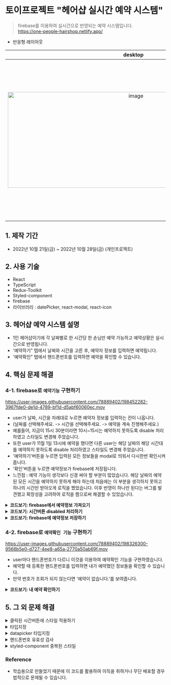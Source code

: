 # 토이프로젝트 "헤어샵 실시간 예약 시스템"
> firebase를 이용하여 실시간으로 반영되는 예약 시스템입니다. </br>
https://one-people-hairshop.netlify.app/

- 반응형 레이아웃
<table>
  <thead>
    <tr>
      <th>
        desktop
      </th>
      <th>
        tablet
      </th>
      <th>
        mobile
      </th>
    </tr>
  </thead>
  <tbody>
    <tr>
      <td align="center">
        <img width="789" height="300" alt="image" src="https://user-images.githubusercontent.com/78889402/198449309-85a98f70-de9f-41e4-b66d-be4fcd4cfe6e.png">
      </td>
      <td align="center">
          <img width="789" height="500" alt="image" src="https://user-images.githubusercontent.com/78889402/198449486-1e9b8cb1-c394-475a-bc7e-38eb3a04c8d9.png">
      </td>
      <td align="center">
          <img width="789" height="500" alt="image" src="https://user-images.githubusercontent.com/78889402/198449513-e24a0c91-7398-40b9-be94-7d643021bf7a.png">
      </td>
    </tr>
  </tbody>
</table>

## 1. 제작 기간
-  2022년 10월 21일(금) ~ 2022년 10월 28일(금) (개인프로젝트)

## 2. 사용 기술
- React
- TypeScript
- Redux-Toolkit
- Styled-component
- firebase
- 라이브러리 : datePicker, react-modal, react-icon

## 3. 헤어샵 예약 시스템 설명
- 1인 헤어샵이기에 각 날짜별로 한 시간당 한 손님만 예약 가능하고 예약상황은 실시간으로 반영됩니다. 
- '예약하기" 탭에서 날짜와 시간을 고른 후, 예약자 정보를 입력하면 예약됩니다.
- '예약확인" 탭에서 핸드폰번호를 입력하면 예약을 확인할 수 있습니다.


## 4. 핵심 문제 해결
### 4-1. firebase로 `예약기능` 구현하기
https://user-images.githubusercontent.com/78889402/198452282-3967fde0-de1d-4789-bf1d-d5abf60060ec.mov
- user가 날짜, 시간을 차례대로 누르면 예약자 정보를 입력하는 칸이 나옵니다.
- (날짜를 선택해주세요. -> 시간을 선택해주세요. -> 예약을 계속 진행해주세요.)
- 예를들어, 지금이 15시 30분이라면 10시~15시는 예약하지 못하도록 disable 처리하였고 스타일도 변경해 주었습니다.
- 또한 user가 11월 1일 13시에 예약을 했다면 다른 user는 해당 날짜의 해당 시간대를 예약하지 못하도록 disable 처리하였고 스타일도 변경해 주었습니다.
- '예약하기'버튼을 누르면 입력된 모든 정보들을 modal로 띄워서 다시한번 확인시켜줍니다.
- '확인'버튼을 누르면 예약정보가 firebase에 저장됩니다.
- 느낀점 : 예약 기능이 생각보다 신경 써야 할 부분이 많았습니다. 해당 날짜의 예약된 모든 시간을 예약하지 못하게 해야 하는데 처음에는 이 부분을 생각하지 못하고 하나의 시간만 받아오게 로직을 짰었습니다. 이후 반영이 하나만 된다는 버그를 발견했고 확장성을 고려하여 로직을 짬으로써 해결할 수 있었습니다.

<details>
<summary><b>코드보기: firebase에서 예약정보 가져오기</b></summary>
<div markdown="1">
  
~~~javascript
  const [reservedTime, setReservedTime] = useState<(string | undefined)[]>([]);

  // useEffect로 month, day, selectedTime 값이 바뀌었을 때 데이터를 불러오도록 했습니다.
  const getReservedTime = () => {
    const reserve = firestore.collection("reserve");

    //firebase의 데이터를 .get()로 가져왔습니다.
    reserve.get().then((docs) => {
      let bucketData = [] as (string | undefined)[][];
      let infoObjArr = [] as TotalInfoType[];
      docs.forEach((doc) => {
        infoObjArr = [...infoObjArr, { ...doc.data() }];
      });
  
      //선택한 날짜에 해당하는 예약 데이터가 있다면 thisDayInfo에 할당됩니다.
      const thisDayInfo = infoObjArr.filter(
        (info) => info.month === month && info.day === day
      );

      //thisDayInfo가 있다면 SelectedTime을 모두 빼서 ['11:00', '13:00']형식으로 totalSelectedTime에 할당해줍니다. 
      if (thisDayInfo) {
        const totalSelectedTime = thisDayInfo.map(
          (el, i) => thisDayInfo[i].selectedTime
        );

        //spread 연산자로 깊은복사를 해주며 bucketData에 할당해주고 이 데이터는 reservedTime의 값이 됩니다.
        bucketData = [...bucketData, totalSelectedTime];
        setReservedTime(bucketData[0]);
      }
    });
  };

  useEffect(() => {
    getReservedTime();
  }, [month, day, selectedTime]);

~~~
  
</div>
</details>

<details>
<summary><b>코드보기: 시간버튼 disabled 처리하기</b></summary>
<div markdown="1">
  
~~~javascript
  //예약된시간이 시간버튼의 시간과 같거나 or 지금의 시간보다 작을 때 disabledTime이 됩니다.
   const disabledTime = (buttonTime: string) => {
    const date = new Date();
    return (
      reservedTime.includes(buttonTime) ||
      (date.getMonth() + 1 === month &&
        date.getDate() === day &&
        date.getHours() > parseInt(buttonTime, 10))
    );
  };
 
  //disabledTime을 TimeButton에 넘겨줍니다.
   return (
    <TimeContainer>
      {TIME_BUTTON.map(({ id, time }) => (
        <TimeButton
          key={id}
          type="button"
          onClick={(e) => dispatch(clickTime((e.target as Element).innerHTML))}
          time={time}
          selectedTime={selectedTime}
          disabled={disabledTime(time)}
          disabledTime={disabledTime(time)}
        >
          {time}
        </TimeButton>
      ))}
    </TimeContainer>
  );
  
  //disabledTime이 true면 버튼 색상을 바꿔줍니다.
  const TimeButton = styled.button<{
  time: string;
  selectedTime?: string;
  reservedTime?: string;
  disabledTime?: boolean;
}>`
  ${({ disabledTime }) =>
    disabledTime &&
    css`
      color: #b8b8b8;
      border: 1px solid ${colors.grey};

      &:hover {
        color: #b8b8b8;
        background-color: ${colors.lightPink};
      }
    `}
  `;
  
~~~

</div>
</details>

<details>
<summary><b>코드보기: firebase에 예약정보 저장하기</b></summary>
<div markdown="1">

- redux-toolket에 저장되어있는 state값을 불러와 firebase에 저장했습니다.
  
~~~javascript
  const { month, day, selectedTime } = useSelector(
    (state: RootState) => state.date
  );
  const { name, number, selectedSort, request } = useSelector(
    (state: RootState) => state.info
  );

  const addUserInfo = () => {
    const reserve = firestore.collection("reserve");
    reserve.add({
      name,
      number,
      selectedSort,
      request,
      month,
      day,
      selectedTime,
    });
  };  
~~~
  
</div>
</details>



### 4-2. firebase로 `예약확인 기능` 구현하기
https://user-images.githubusercontent.com/78889402/198326300-9566b5e0-d727-4ee8-a65a-2770a50ab69f.mov
- user마다 핸드폰번호가 다르니 이것을 이용하여 예약확인 기능을 구현하였습니다.
- 예약할 때 등록한 핸드폰번호를 입력하면 내가 예약했던 정보들을 확인할 수 있습니다.
- 만약 번호가 조회가 되지 않는다면 '예약이 없습니다.'를 보여줍니다.

<details>
<summary><b>코드보기: 내 예약 확인하기</b></summary>
<div markdown="1">
  
~~~javascript
  const [searchNumber, setSearchNumber] = useState("");
  const [userInfo, setUserInfo] = useState<UserInfoType | null>();
  const [noData, setNoData] = useState<string>();

  //번호를 입력한 후, '예약확인'버튼을 누르면 이 함수가 실행되면서 예약정보를 가져옵니다.
  const searchMyReserve = async (e: React.FormEvent<HTMLFormElement>) => {
    setNoData("");
    setUserInfo(null);
    e.preventDefault();
    const reserve = firestore.collection("reserve");
    const res = await reserve.get().then((userData) => userData);

    //입력된 번호와 일치하는 번호가 있다면 setUserInfo에 넣고 없다면 setNoData에 "예약이 없습니다."를 넣어 보여주게 됩니다.
    res.forEach((data) => {
      if (data.data().number === searchNumber) {
        const userInfoData = data.data() as UserInfoType;
        setUserInfo(userInfoData);
      } else {
        setNoData("예약이 없습니다.");
      }
    });
  }; 
~~~
  
</div>
</details>



## 5. 그 외 문제 해결
  
<details>
<summary>클릭된 시간버튼에 스타일 적용하기</summary>
<div markdown="1">

- <TimeButton> styled-componentd에 props로 time, selectedTime을 넘기고 
- <{time: string; selectedTime?: string;}> 타입지정 후
- time === selectedTime면 스타일 적용

~~~javascript
  ${({ time, selectedTime }) =>
    time === selectedTime &&
    css`
      color: ${colors.white};
      background-color: ${colors.darkPink};
      border: 1px solid ${colors.darkPink};
    `}
~~~

</div>
</details>
  

<details>
<summary>타입지정</summary>
<div markdown="1">

- props로 넘기는 함수 타입 지정
  
~~~javascript
 interface ModalDefaultType {
  closeModal: () => void;
}
~~~
  
- [["11:00","12:00", ... ]] or [[]] 타입지정
  
~~~javascript
let bucketData = [] as (string | undefined)[][];
~~~
  
- 객체의 key값은 모르지만 타입만 알 때 타입지정
  
~~~javascript
interface TotalInfoType {
  [key: number]: UserInfoType;
}
~~~
  

</div>
</details>


<details>
<summary>datapicker 타입지정</summary>
<div markdown="1">

- datapicker 라이브러리에 타입 지정을 처음해봐서 처음에는 헤멨습니다.
- [stack overflow](https://stackoverflow.com/questions/74153470/onchange-issue-in-react-datepicker-with-typescript)에 질문도 하며 해결하려고 노력했습니다.
- 해결하고 보니 `<Date | null>`타입만 적용해주면 되는 간단한 문제였지만 타입지정에 더욱 감을 잡을 수 있던 경험이었습니다.


</div>
</details>
  
<details>
<summary>핸드폰번호 유효성 검사</summary>
<div markdown="1">

~~~ javascript
  const fillInfo = () => {
    const numberRegExp = /^01(?:0|1|[6-9])(?:\d{3}|\d{4})\d{4}$/;
    if (name === "" || number === "" || selectedSort === "") {
      window.alert("이름, 번호, 종류선택은 필수입니다.");
    } else if (!numberRegExp.test(number)) {
      window.alert("번호를 올바르게 입력해주세요.");
    } else {
      openModal();
    }
  };  
~~~ 


</div>
</details>


<details>
<summary>styled-component 중복된 스타일</summary>
<div markdown="1">

~~~javascript
const NameInput = styled.input`
  width: 80%;
  height: 35px;
  margin: 0px 10px;
  padding-left: 5px;
  font-size: 18px;
  border: 3px solid ${colors.lightGrey};
`;

const NumberInput = styled(NameInput)`
  width: 80%;
  height: 35px;
  margin: 0px 10px;
  padding-left: 5px;
  font-size: 18px;
  border: 3px solid ${colors.lightGrey};
`;
~~~

</div>
</details>
  

### Reference

- 학습용으로 만들었기 때문에 이 코드를 활용하여 이득을 취하거나 무단 배포할 경우 법적으로 문제될 수 있습니다.

